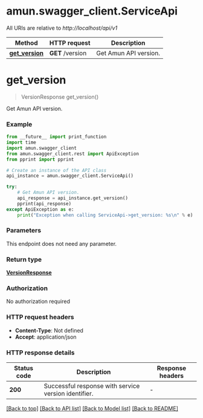 # amun.swagger_client.ServiceApi

All URIs are relative to *http://localhost/api/v1*

Method | HTTP request | Description
------------- | ------------- | -------------
[**get_version**](ServiceApi.md#get_version) | **GET** /version | Get Amun API version.


# **get_version**
> VersionResponse get_version()

Get Amun API version.

### Example

```python
from __future__ import print_function
import time
import amun.swagger_client
from amun.swagger_client.rest import ApiException
from pprint import pprint

# Create an instance of the API class
api_instance = amun.swagger_client.ServiceApi()

try:
    # Get Amun API version.
    api_response = api_instance.get_version()
    pprint(api_response)
except ApiException as e:
    print("Exception when calling ServiceApi->get_version: %s\n" % e)
```

### Parameters
This endpoint does not need any parameter.

### Return type

[**VersionResponse**](VersionResponse.md)

### Authorization

No authorization required

### HTTP request headers

 - **Content-Type**: Not defined
 - **Accept**: application/json

### HTTP response details
| Status code | Description | Response headers |
|-------------|-------------|------------------|
**200** | Successful response with service version identifier. |  -  |

[[Back to top]](#) [[Back to API list]](../README.md#documentation-for-api-endpoints) [[Back to Model list]](../README.md#documentation-for-models) [[Back to README]](../README.md)

